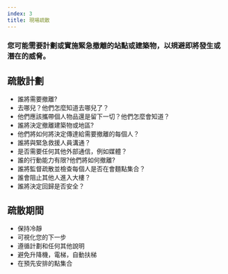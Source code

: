 ```yaml
---
index: 3
title: 現場疏散
---
```

### 您可能需要計劃或實施緊急撤離的站點或建築物，以規避即將發生或潛在的威脅。

## 疏散計劃

* 誰將需要撤離?
* 去哪兒？他們怎麼知道去哪兒了？
* 他們應該攜帶個人物品還是留下一切？他們怎麼會知道？
* 誰將決定撤離建築物或地區?
* 他們將如何將決定傳達給需要撤離的每個人？
* 誰將與緊急救援人員溝通？
* 是否需要任何其他外部通信，例如媒體？
* 誰的行動能力有限?他們將如何撤離?
* 誰將監督疏散並檢查每個人是否在會麵點集合？
* 誰會阻止其他人進入大樓？
* 誰將決定回歸是否安全？

## 疏散期間

* 保持冷靜
* 可視化您的下一步
* 遵循計劃和任何其他說明
* 避免升降機，電梯，自動扶梯
* 在預先安排的點集合